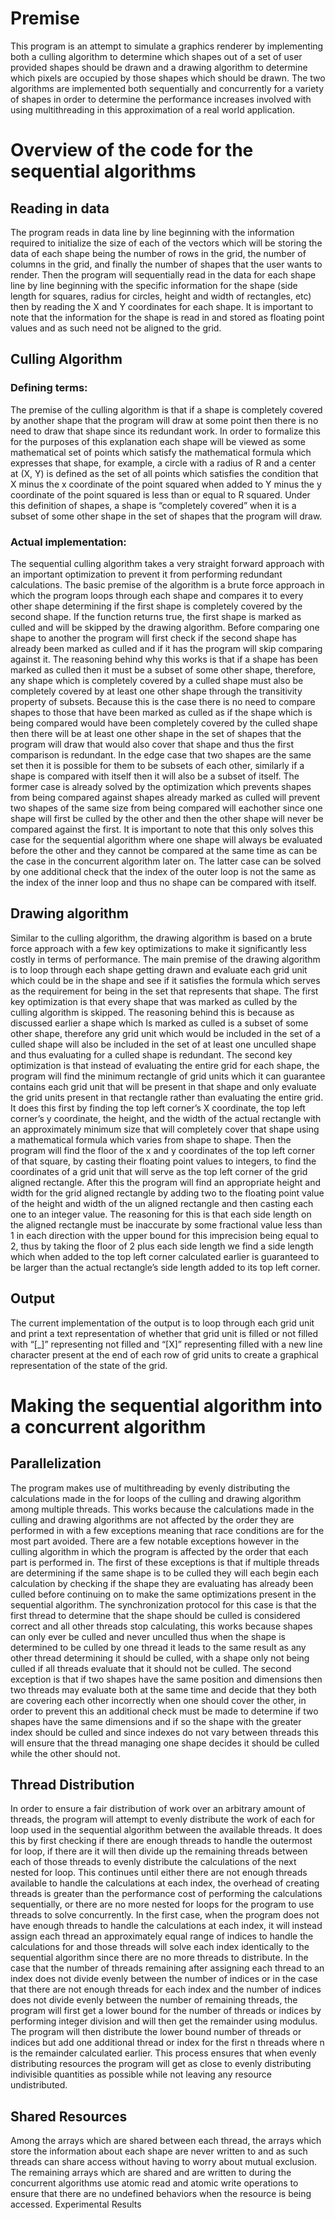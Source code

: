 # Premise
This program is an attempt to simulate a graphics renderer by implementing both a culling algorithm to determine which shapes out of a set of user provided shapes should be drawn and a drawing algorithm to determine which pixels are occupied by those shapes which should be drawn. The two algorithms are implemented both sequentially and concurrently for a variety of shapes in order to determine the performance increases involved with using multithreading in this approximation of a real world application.
# Overview of the code for the sequential algorithms
## Reading in data
The program reads in data line by line beginning with the information required to initialize the size of each of the vectors which will be storing the data of each shape being the number of rows in the grid, the number of columns in the grid, and finally the number of shapes that the user wants to render. Then the program will sequentially read in the data for each shape line by line beginning with the specific information for the shape (side length for squares, radius for circles, height and width of rectangles, etc) then by reading the X and Y coordinates for each shape. It is important to note that the information for the shape is read in and stored as floating point values and as such need not be aligned to the grid.
## Culling Algorithm
### Defining terms:
 The premise of the culling algorithm is that if a shape is completely covered by another shape that the program will draw at some point then there is no need to draw that shape since its redundant work.
 In order to formalize this for the purposes of this explanation each shape will be viewed as some mathematical set of points which satisfy the mathematical formula which expresses that shape, for example, a circle with a radius of R and a center at (X, Y) is defined as the set of all points which satisfies the condition that X minus the x coordinate of the point squared when added to Y minus the y coordinate of the point squared is less than or equal to R squared.
Under this definition of shapes, a shape is “completely covered” when it is a subset of some other shape in the set of shapes that the program will draw.
### Actual implementation:
The sequential culling algorithm takes a very straight forward approach with an important optimization to prevent it from performing redundant calculations. The basic premise of the algorithm is a brute force approach in which the program loops through each shape and compares it to every other shape determining if the first shape is completely covered by the second shape. If the function returns true, the first shape is marked as culled and will be skipped by the drawing algorithm.
Before comparing one shape to another the program will first check if the second shape has already been marked as culled and if it has the program will skip comparing against it. The reasoning behind why this works is that if a shape has been marked as culled then it must be a subset of some other shape, therefore, any shape which is completely covered by a culled shape must also be completely covered by at least one other shape through the transitivity property of subsets. Because this is the case there is no need to compare shapes to those that have been marked as culled as if the shape which is being compared would have been completely covered by the culled shape then there will be at least one other shape in the set of shapes that the program will draw that would also cover that shape and thus the first comparison is redundant.
In the edge case that two shapes are the same set then it is possible for them to be subsets of each other, similarly if a shape is compared with itself then it will also be a subset of itself. The former case is already solved by the optimization which prevents shapes from being compared against shapes already marked as culled will prevent two shapes of the same size from being compared will eachother since one shape will first be culled by the other and then the other shape will never be compared against the first. It is important to note that this only solves this case for the sequential algorithm where one shape will always be evaluated before the other and they cannot be compared at the same time as can be the case in the concurrent algorithm later on. The latter case can be solved by one additional check that the index of the outer loop is not the same as the index of the inner loop and thus no shape can be compared with itself.
## Drawing algorithm
Similar to the culling algorithm, the drawing algorithm is based on a brute force approach with a few key optimizations to make it significantly less costly in terms of performance.
The main premise of the drawing algorithm is to loop through each shape getting drawn and evaluate each grid unit which could be in the shape and see if it satisfies the formula which serves as the requirement for being in the set that represents that shape.
The first key optimization is that every shape that was marked as culled by the culling algorithm is skipped. The reasoning behind this is because as discussed earlier a shape which Is marked as culled is a subset of some other shape, therefore any grid unit which would be included in the set of a culled shape will also be included in the set of at least one unculled shape and thus evaluating for a culled shape is redundant.
The second key optimization is that instead of evaluating the entire grid for each shape, the program will find the minimum rectangle of grid units which it can guarantee contains each grid unit that will be present in that shape and only evaluate the grid units present in that rectangle rather than evaluating the entire grid. It does this first by finding the top left corner’s X coordinate, the top left corner’s y coordinate, the height, and the width of the actual rectangle with an approximately minimum size that will completely cover that shape using a mathematical formula which varies from shape to shape. Then the program will find the floor of the x and y coordinates of the top left corner of that square, by casting their floating point values to integers, to find the coordinates of a grid unit that will serve as the top left corner of the grid aligned rectangle. After this the program will find an appropriate height and width for the grid aligned rectangle by adding two to the floating point value of the height and width of the un aligned rectangle and then casting each one to an integer value. The reasoning for this is that each side length on the aligned rectangle must be inaccurate by some fractional value less than 1 in each direction with the upper bound for this imprecision being equal to 2, thus by taking the floor of 2 plus each side length we find a side length which when added to the top left corner calculated earlier is guaranteed to be larger than the actual rectangle’s side length added to its top left corner.
## Output
The current implementation of the output is to loop through each grid unit and print a text representation of whether that grid unit is filled or not filled with “[_]” representing not filled and “[X]” representing filled with a new line character present at the end of each row of grid units to create a graphical representation of the state of the grid.
# Making the sequential algorithm into a concurrent algorithm
## Parallelization
 The program makes use of multithreading by evenly distributing the calculations made in the for loops of the culling and drawing algorithm among multiple threads. This works because the calculations made in the culling and drawing algorithms are not affected by the order they are performed in with a few exceptions meaning that race conditions are for the most part avoided.
There are a few notable exceptions however in the culling algorithm in which the program is affected by the order that each part is performed in. The first of these exceptions is that if multiple threads are determining if the same shape is to be culled they will each begin each calculation by checking if the shape they are evaluating has already been culled before continuing on to make the same optimizations present in the sequential algorithm. The synchronization protocol for this case is that the first thread to determine that the shape should be culled is considered correct and all other threads stop calculating, this works because shapes can only ever be culled and never unculled thus when the shape is determined to be culled by one thread it leads to the same result as any other thread determining it should be culled, with a shape only not being culled if all threads evaluate that it should not be culled. The second exception is that if two shapes have the same position and dimensions then two threads may evaluate both at the same time and decide that they both are covering each other incorrectly when one should cover the other, in order to prevent this an additional check must be made to determine if two shapes have the same dimensions and if so the shape with the greater index should be culled and since indexes do not vary between threads this will ensure that the thread managing one shape decides it should be culled while the other should not.
## Thread Distribution
In order to ensure a fair distribution of work over an arbitrary amount of threads, the program will attempt to evenly distribute the work of each for loop used in the sequential algorithm between the available threads. It does this by first checking if there are enough threads to handle the outermost for loop, if there are it will then divide up the remaining threads between each of those threads to evenly distribute the calculations of the next nested for loop. This continues until either there are not enough threads available to handle the calculations at each index, the overhead of creating threads is greater than the performance cost of performing the calculations sequentially, or there are no more nested for loops for the program to use threads to solve concurrently. In the first case, when the program does not have enough threads to handle the calculations at each index, it will instead assign each thread an approximately equal range of indices to handle the calculations for and those threads will solve each index identically to the sequential algorithm since there are no more threads to distribute.
In the case that the number of threads remaining after assigning each thread to an index does not divide evenly between the number of indices or in the case that there are not enough threads for each index and the number of indices does not divide evenly between the number of remaining threads, the program will first get a lower bound for the number of threads or indices by performing integer division and will then get the remainder using modulus. The program will then distribute the lower bound number of threads or indices but add one additional thread or index for the first n threads where n is the remainder calculated earlier. This process ensures that when evenly distributing resources the program will get as close to evenly distributing indivisible quantities as possible while not leaving any resource undistributed.
## Shared Resources
Among the arrays which are shared between each thread, the arrays which store the information about each shape are never written to and as such threads can share access without having to worry about mutual exclusion. The remaining arrays which are shared and are written to during the concurrent algorithms use atomic read and atomic write operations to ensure that there are no undefined behaviors when the resource is being accessed.
Experimental Results
